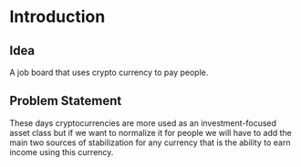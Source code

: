 # Introduction

## Idea

A job board that uses crypto currency to pay people.

## Problem Statement

These days cryptocurrencies are more used as an investment-focused asset class but if we want to normalize it for people we will have to add the main two sources of stabilization for any currency that is the ability to earn income using this currency.
